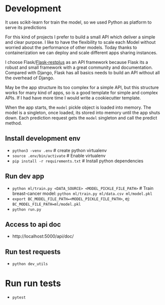 # Development

It uses scikit-learn for train the model, so we used Python as platform to serve its predictions

For this kind of projects I prefer to build a small API which deliver a simple and clear purpose.
I like to have the flexibility to scale each Model without worried about the performance of other models.
Today thanks to containerization we can deploy and scale different apps sharing instances.

I choose Flask/[Flask-restplus](https://flask-restplus.readthedocs.io/en/stable/) as an API framework because Flask its a robust and small framework with a great community and documentation.
Compared with Django, Flask has all basics needs to build an API without all the overhead of Django.

May be the app structure its too complex for a simple API, but this structure works for many kind of apps,
so is a good template for simple and complex APIs. If I had have more time I would write a cookiecutter template.

When the app starts, the `model` pickle object is loaded into memory. The model is a singleton, once loaded, its stored into memory until the app shuts down. Each prediction request gets the `model` singleton and call the predict method.


## Install development env
  - `python3 -venv .env` # create python virtualenv
  - `source .env/bin/activate` # Enable virtualenv
  - `pip install -r requirements.txt` # Install python dependencies

## Run dev app
  - `python ml/train.py <DATA_SOURCE> <MODEL_PICKLE_FILE_PATH>` # Train breast-cancer model: `python ml/train.py ml/data.csv ml/model.pkl`
  - `export BC_MODEL_FILE_PATH=<MODEL_PICKLE_FILE_PATH>`, ej: `BC_MODEL_FILE_PATH=ml/model.pkl`
  - `python run.py`

## Access to api doc
  - http://localhost:5000/api/doc/


## Run test requests
  - `python dev_utils`

# Run run tests
  - `pytest`
